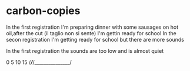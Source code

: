 # carbon-copies


In the first registration I'm preparing dinner with some sausages on hot oil,after the cut (il taglio non si sente)
I'm gettin ready for school
In the secon registration I'm getting ready for school but there are more sounds

In the first registration the sounds are too low and is almost quiet



0               5               10              15
/_______________/_______________/_______________/
